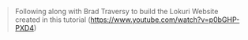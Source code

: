 > Following along with Brad Traversy to build the Lokuri Website created in this tutorial (https://www.youtube.com/watch?v=p0bGHP-PXD4)